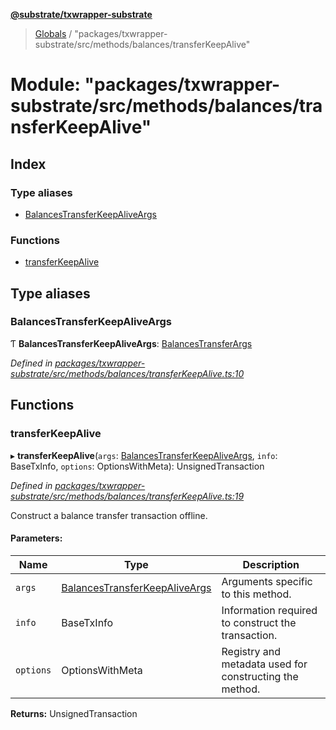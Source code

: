 **[@substrate/txwrapper-substrate](../README.md)**

> [Globals](../globals.md) / "packages/txwrapper-substrate/src/methods/balances/transferKeepAlive"

# Module: "packages/txwrapper-substrate/src/methods/balances/transferKeepAlive"

## Index

### Type aliases

* [BalancesTransferKeepAliveArgs](_packages_txwrapper_substrate_src_methods_balances_transferkeepalive_.md#balancestransferkeepaliveargs)

### Functions

* [transferKeepAlive](_packages_txwrapper_substrate_src_methods_balances_transferkeepalive_.md#transferkeepalive)

## Type aliases

### BalancesTransferKeepAliveArgs

Ƭ  **BalancesTransferKeepAliveArgs**: [BalancesTransferArgs](../interfaces/_packages_txwrapper_substrate_src_methods_balances_transfer_.balancestransferargs.md)

*Defined in [packages/txwrapper-substrate/src/methods/balances/transferKeepAlive.ts:10](https://github.com/paritytech/txwrapper-core/blob/a5bee61/packages/txwrapper-substrate/src/methods/balances/transferKeepAlive.ts#L10)*

## Functions

### transferKeepAlive

▸ **transferKeepAlive**(`args`: [BalancesTransferKeepAliveArgs](_packages_txwrapper_substrate_src_methods_balances_transferkeepalive_.md#balancestransferkeepaliveargs), `info`: BaseTxInfo, `options`: OptionsWithMeta): UnsignedTransaction

*Defined in [packages/txwrapper-substrate/src/methods/balances/transferKeepAlive.ts:19](https://github.com/paritytech/txwrapper-core/blob/a5bee61/packages/txwrapper-substrate/src/methods/balances/transferKeepAlive.ts#L19)*

Construct a balance transfer transaction offline.

#### Parameters:

Name | Type | Description |
------ | ------ | ------ |
`args` | [BalancesTransferKeepAliveArgs](_packages_txwrapper_substrate_src_methods_balances_transferkeepalive_.md#balancestransferkeepaliveargs) | Arguments specific to this method. |
`info` | BaseTxInfo | Information required to construct the transaction. |
`options` | OptionsWithMeta | Registry and metadata used for constructing the method.  |

**Returns:** UnsignedTransaction

